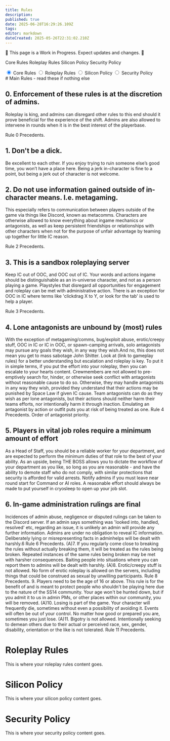 ```yaml
---
title: Rules
description: 
published: true
date: 2025-06-28T16:29:26.109Z
tags: 
editor: markdown
dateCreated: 2025-05-26T22:31:02.210Z
---
```


🚨 This page is a Work in Progress. Expect updates and changes. 🚨

 Core Rules  Roleplay Rules  Silicon Policy  Security Policy
 
<div class="tabs">
  <input type="radio" name="tabs" id="tab1" checked>
  <label for="tab1">Core Rules</label>

  <input type="radio" name="tabs" id="tab2">
  <label for="tab2">Roleplay Rules</label>

  <input type="radio" name="tabs" id="tab3">
  <label for="tab3">Silicon Policy</label>

  <input type="radio" name="tabs" id="tab4">
  <label for="tab4">Security Policy</label>

  
  <div class="tab-content content1">
# Main Rules - read these if nothing else

## 0. Enforcement of these rules is at the discretion of admins.

Roleplay is king, and admins can disregard other rules to this end should it prove beneficial for the experience of the shift. Admins are also allowed to intervene in rounds when it is in the best interest of the playerbase.

Rule 0 Precedents.

## 1. Don't be a dick.

Be excellent to each other. If you enjoy trying to ruin someone else’s good time, you won’t have a place here. Being a jerk in-character is fine to a point, but being a jerk out of character is not welcome.

## 2. Do not use information gained outside of in-character means. I.e. metagaming.

This especially refers to communication between players outside of the game via things like Discord, known as metacomms. Characters are otherwise allowed to know everything about ingame mechanics or antagonists, as well as keep persistent friendships or relationships with other characters when not for the purpose of unfair advantage by teaming up together for little IC reason. 

Rule 2 Precedents. 

## 3. This is a sandbox roleplaying server 

Keep IC out of OOC, and OOC out of IC. Your words and actions ingame should be distinguishable as an in-universe character, and not as a person playing a game. Playstyles that disregard all opportunities for engagement and roleplay can be met with administrative action. There is an exception for OOC in IC where terms like 'clickdrag X to Y, or look for the tab' is used to help a player. 

Rule 3 Precedents. 

## 4. Lone antagonists are unbound by (most) rules 

With the exception of metagaming/comms, bug/exploit abuse, erotic/creepy stuff, OOC in IC or IC in OOC, or spawn-camping arrivals, solo antagonists may pursue any goals they wish, in any way they wish.And no, this does not mean you get to mass sabotage John Shitter. Look at (link to gameplay rules) for a better understanding but escalation and roleplay is key. To put it in simple terms, if you put the effort into your roleplay, then you can escalate to your hearts content. Crewmembers are not allowed to pre-emptively search for, hinder, or otherwise seek conflict with antagonists without reasonable cause to do so. Otherwise, they may handle antagonists in any way they wish, provided they understand that their actions may be punished by Space Law if given IC cause. Team antagonists can do as they wish as per lone antagonists, but their actions should neither harm their teams efforts, nor intentionally harm it through inaction. Emulating an antagonist by action or outfit puts you at risk of being treated as one. Rule 4 Precedents. Order of antagonist priority. 

## 5. Players in vital job roles require a minimum amount of effort

As a Head of Staff, you should be a reliable worker for your department, and are expected to perform the minimum duties of that role to the best of your ability. As an upside, being THE BOSS allows you to dictate the workflow of your department as you like, so long as you are reasonable - and have the ability to demote staff who do not comply, with similar protections that security is afforded for valid arrests. Notify admins if you must leave near round start for Command or AI roles. A reasonable effort should always be made to put yourself in cryosleep to open up your job slot. 

## 6. In-game administration rulings are final

Incidences of admin abuse, negligence or disputed rulings can be taken to the Discord server. If an admin says something was 'looked into, handled, resolved' etc, regarding an issue, it is unlikely an admin will provide any further information. Admins are under no obligation to reveal IC information. Deliberately lying or misrepresenting facts in adminhelps will be dealt with harshly.6 Rule 6 Precedents. (A)7. If you regularly come close to breaking the rules without actually breaking them, it will be treated as the rules being broken. Repeated instances of the same rules being broken may be met with harsher consequences. Baiting people into situations where you can report them to admins will be dealt with harshly. (A)8. Erotic/creepy stuff is not allowed. No form of erotic roleplay is allowed on the servers, including things that could be construed as sexual by unwilling participants. Rule 8 Precedents. 9. Players need to be the age of 16 or above. This rule is for the benefit of and is meant to protect people who shouldn't be playing here due to the nature of the SS14 community. Your age won't be hunted down, but if you admit it to us in admin PMs, or other places within our community, you will be removed. (A)10. Losing is part of the game. Your character will frequently die, sometimes without even a possibility of avoiding it. Events will often be out of your control. No matter how good or prepared you are, sometimes you just lose. (A)11. Bigotry is not allowed. Intentionally seeking to demean others due to their actual or perceived race, sex, gender, disability, orientation or the like is not tolerated. Rule 11 Precedents.

  </div>
    
 <div class="tab-content content2">
    <h1>Roleplay Rules</h1>
    <p>This is where your roleplay rules content goes.</p>
  </div>
  <div class="tab-content content3">
    <h1>Silicon Policy</h1>
    <p>This is where your silicon policy content goes.</p>
  </div>
  <div class="tab-content content4">
    <h1>Security Policy</h1>
    <p>This is where your security policy content goes.</p>
  </div>
</div>